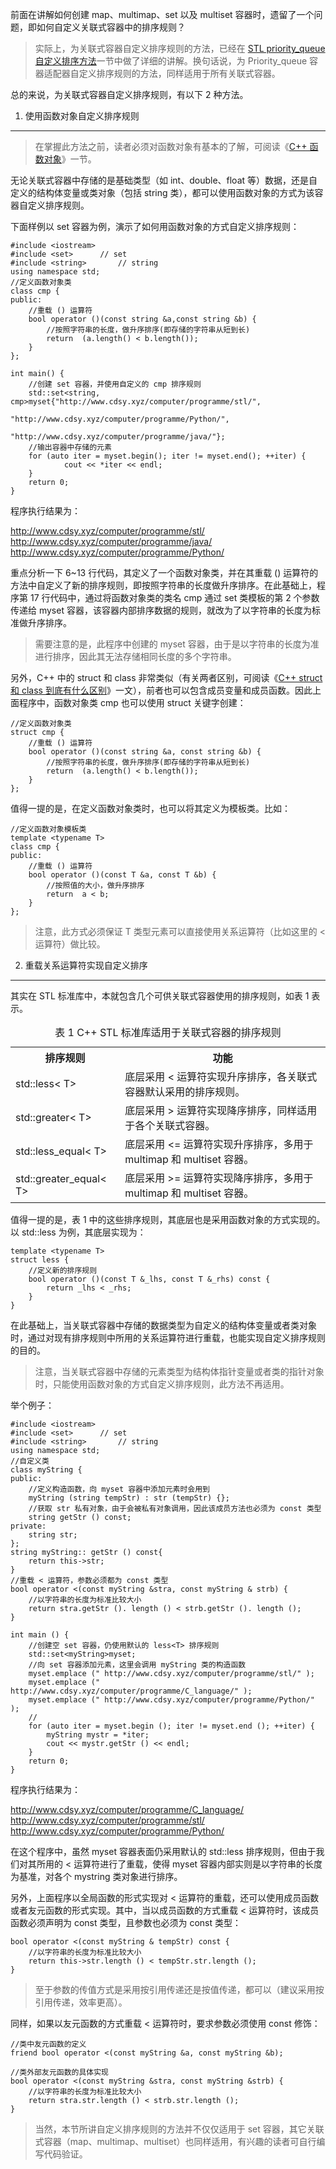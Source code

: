 
前面在讲解如何创建 map、multimap、set 以及 multiset 容器时，遗留了一个问题，即如何自定义关联式容器中的排序规则？

> 实际上，为关联式容器自定义排序规则的方法，已经在 [STL priority_queue 自定义排序方法](http://www.cdsy.xyz/computer/programme/stl/20210307/cd161510785212026.html)一节中做了详细的讲解。换句话说，为 Priority_queue 容器适配器自定义排序规则的方法，同样适用于所有关联式容器。

总的来说，为关联式容器自定义排序规则，有以下 2 种方法。

1) 使用函数对象自定义排序规则
----------------

> 在掌握此方法之前，读者必须对函数对象有基本的了解，可阅读《[C++ 函数对象](http://www.cdsy.xyz/computer/programme/vc/20210307/cd161510745111888.html)》一节。

无论关联式容器中存储的是基础类型（如 int、double、float 等）数据，还是自定义的结构体变量或类对象（包括 string 类），都可以使用函数对象的方式为该容器自定义排序规则。

下面样例以 set 容器为例，演示了如何用函数对象的方式自定义排序规则：

```
#include <iostream>
#include <set>      // set
#include <string>       // string
using namespace std;
//定义函数对象类
class cmp {
public:
    //重载 () 运算符
    bool operator ()(const string &a,const string &b) {
        //按照字符串的长度，做升序排序(即存储的字符串从短到长)
        return  (a.length() < b.length());
    }
};

int main() {
    //创建 set 容器，并使用自定义的 cmp 排序规则
    std::set<string, cmp>myset{"http://www.cdsy.xyz/computer/programme/stl/",
                               "http://www.cdsy.xyz/computer/programme/Python/",
                               "http://www.cdsy.xyz/computer/programme/java/"};
    //输出容器中存储的元素
    for (auto iter = myset.begin(); iter != myset.end(); ++iter) {
            cout << *iter << endl;
    }
    return 0;
}
```

程序执行结果为：

http://www.cdsy.xyz/computer/programme/stl/  
http://www.cdsy.xyz/computer/programme/java/  
http://www.cdsy.xyz/computer/programme/Python/

重点分析一下 6~13 行代码，其定义了一个函数对象类，并在其重载 () 运算符的方法中自定义了新的排序规则，即按照字符串的长度做升序排序。在此基础上，程序第 17 行代码中，通过将函数对象类的类名 cmp 通过 set 类模板的第 2 个参数传递给 myset 容器，该容器内部排序数据的规则，就改为了以字符串的长度为标准做升序排序。

> 需要注意的是，此程序中创建的 myset 容器，由于是以字符串的长度为准进行排序，因此其无法存储相同长度的多个字符串。

另外，C++ 中的 struct 和 class 非常类似（有关两者区别，可阅读《[C++ struct 和 class 到底有什么区别](http://www.cdsy.xyz/computer/programme/vc/20210105/cd16098262037562.html)》一文），前者也可以包含成员变量和成员函数。因此上面程序中，函数对象类 cmp 也可以使用 struct 关键字创建：

```
//定义函数对象类
struct cmp {
    //重载 () 运算符
    bool operator ()(const string &a, const string &b) {
        //按照字符串的长度，做升序排序(即存储的字符串从短到长)
        return  (a.length() < b.length());
    }
};
```

值得一提的是，在定义函数对象类时，也可以将其定义为模板类。比如：

```
//定义函数对象模板类
template <typename T>
class cmp {
public:
    //重载 () 运算符
    bool operator ()(const T &a, const T &b) {
        //按照值的大小，做升序排序
        return  a < b;
    }
};
```

> 注意，此方式必须保证 T 类型元素可以直接使用关系运算符（比如这里的 < 运算符）做比较。

2) 重载关系运算符实现自定义排序
-----------------

其实在 STL 标准库中，本就包含几个可供关联式容器使用的排序规则，如表 1 表示。 

<table><caption>表 1 C++ STL 标准库适用于关联式容器的排序规则</caption><tbody><tr><th scope="col">排序规则</th><th scope="col">功能</th></tr><tr><td>std::less&lt; T&gt;&nbsp; &nbsp;</td><td>底层采用 &lt; 运算符实现升序排序，各关联式容器默认采用的排序规则。</td></tr><tr><td>std::greater&lt; T&gt;</td><td>底层采用 &gt; 运算符实现降序排序，同样适用于各个关联式容器。</td></tr><tr><td>std::less_equal&lt; T&gt;</td><td>底层采用 &lt;= 运算符实现升序排序，多用于 multimap 和 multiset 容器。</td></tr><tr><td>std::greater_equal&lt; T&gt;</td><td>底层采用 &gt;= 运算符实现降序排序，多用于 multimap 和 multiset 容器。</td></tr></tbody></table>

值得一提的是，表 1 中的这些排序规则，其底层也是采用函数对象的方式实现的。以 std::less<T> 为例，其底层实现为：

```
template <typename T>
struct less {
    //定义新的排序规则
    bool operator ()(const T &_lhs, const T &_rhs) const {
        return _lhs < _rhs;
    }
}
```

在此基础上，当关联式容器中存储的数据类型为自定义的结构体变量或者类对象时，通过对现有排序规则中所用的关系运算符进行重载，也能实现自定义排序规则的目的。

> 注意，当关联式容器中存储的元素类型为结构体指针变量或者类的指针对象时，只能使用函数对象的方式自定义排序规则，此方法不再适用。

举个例子：

```
#include <iostream>
#include <set>      // set
#include <string>       // string
using namespace std;
//自定义类
class myString {
public:
    //定义构造函数，向 myset 容器中添加元素时会用到
    myString (string tempStr) : str (tempStr) {};
    //获取 str 私有对象，由于会被私有对象调用，因此该成员方法也必须为 const 类型
    string getStr () const;
private:
    string str;
};
string myString:: getStr () const{
    return this->str;
}
//重载 < 运算符，参数必须都为 const 类型
bool operator <(const myString &stra, const myString & strb) {
    //以字符串的长度为标准比较大小
    return stra.getStr (). length () < strb.getStr (). length ();
}

int main () {
    //创建空 set 容器，仍使用默认的 less<T> 排序规则
    std::set<myString>myset;
    //向 set 容器添加元素，这里会调用 myString 类的构造函数
    myset.emplace (" http://www.cdsy.xyz/computer/programme/stl/" );
    myset.emplace (" http://www.cdsy.xyz/computer/programme/C_language/" );
    myset.emplace (" http://www.cdsy.xyz/computer/programme/Python/" );
    //
    for (auto iter = myset.begin (); iter != myset.end (); ++iter) {
        myString mystr = *iter;
        cout << mystr.getStr () << endl;
    }
    return 0;
}
```

程序执行结果为：

http://www.cdsy.xyz/computer/programme/C_language/  
http://www.cdsy.xyz/computer/programme/stl/  
http://www.cdsy.xyz/computer/programme/Python/

在这个程序中，虽然 myset 容器表面仍采用默认的 std::less<T> 排序规则，但由于我们对其所用的 < 运算符进行了重载，使得 myset 容器内部实则是以字符串的长度为基准，对各个 mystring 类对象进行排序。

另外，上面程序以全局函数的形式实现对 < 运算符的重载，还可以使用成员函数或者友元函数的形式实现。其中，当以成员函数的方式重载 < 运算符时，该成员函数必须声明为 const 类型，且参数也必须为 const 类型：

```
bool operator <(const myString & tempStr) const {
    //以字符串的长度为标准比较大小
    return this->str.length () < tempStr.str.length ();
}
```

> 至于参数的传值方式是采用按引用传递还是按值传递，都可以（建议采用按引用传递，效率更高）。

同样，如果以友元函数的方式重载 < 运算符时，要求参数必须使用 const 修饰：

```
//类中友元函数的定义
friend bool operator <(const myString &a, const myString &b);

//类外部友元函数的具体实现
bool operator <(const myString &stra, const myString &strb) {
    //以字符串的长度为标准比较大小
    return stra.str.length () < strb.str.length ();
}
```

> 当然，本节所讲自定义排序规则的方法并不仅仅适用于 set 容器，其它关联式容器（map、multimap、multiset）也同样适用，有兴趣的读者可自行编写代码验证。
